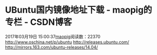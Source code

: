 # UBuntu国内镜像地址下载 - maopig的专栏 - CSDN博客
2017年03月19日 15:00:37[maopig](https://me.csdn.net/maopig)阅读数：22370
http://www.oschina.net/p/ubuntu
http://releases.ubuntu.com/
http://mirrors.163.com/ubuntu-releases/14.04/
